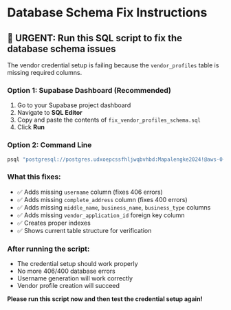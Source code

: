 # Database Schema Fix Instructions

## 🚨 URGENT: Run this SQL script to fix the database schema issues

The vendor credential setup is failing because the `vendor_profiles` table is missing required columns.

### Option 1: Supabase Dashboard (Recommended)
1. Go to your Supabase project dashboard
2. Navigate to **SQL Editor**
3. Copy and paste the contents of `fix_vendor_profiles_schema.sql`
4. Click **Run**

### Option 2: Command Line
```bash
psql "postgresql://postgres.udxoepcssfhljwqbvhbd:Mapalengke2024!@aws-0-ap-southeast-1.pooler.supabase.com:6543/postgres" -f fix_vendor_profiles_schema.sql
```

### What this fixes:
- ✅ Adds missing `username` column (fixes 406 errors)
- ✅ Adds missing `complete_address` column (fixes 400 errors)  
- ✅ Adds missing `middle_name`, `business_name`, `business_type` columns
- ✅ Adds missing `vendor_application_id` foreign key column
- ✅ Creates proper indexes
- ✅ Shows current table structure for verification

### After running the script:
- The credential setup should work properly
- No more 406/400 database errors
- Username generation will work correctly
- Vendor profile creation will succeed

**Please run this script now and then test the credential setup again!**

